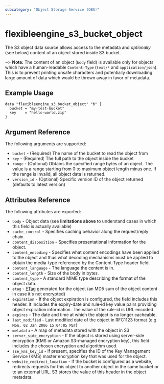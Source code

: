 ```yaml
---
subcategory: "Object Storage Service (OBS)"
---
```



# flexibleengine_s3_bucket_object

The S3 object data source allows access to the metadata and
*optionally* (see below) content of an object stored inside S3 bucket.

~> **Note:** The content of an object (`body` field) is available only for objects which have a human-readable
  `Content-Type` (`text/*` and `application/json`). This is to prevent printing unsafe characters and
  potentially downloading large amount of data which would be thrown away in favor of metadata.

## Example Usage

```hcl
data "flexibleengine_s3_bucket_object" "b" {
  bucket = "my-test-bucket"
  key    = "hello-world.zip"
}
```

## Argument Reference

The following arguments are supported:

* `bucket` - (Required) The name of the bucket to read the object from
* `key` - (Required) The full path to the object inside the bucket
* `range` - (Optional) Obtains the specified range bytes of an object. The value is a range starting from 0 to
  maximum object length minus one. If the range is invalid, all object data is returned.
* `version_id` - (Optional) Specific version ID of the object returned (defaults to latest version)

## Attributes Reference

The following attributes are exported:

* `body` - Object data (see **limitations above** to understand cases in which this field is actually available)
* `cache_control` - Specifies caching behavior along the request/reply chain.
* `content_disposition` - Specifies presentational information for the object.
* `content_encoding` - Specifies what content encodings have been applied to the object and thus what decoding mechanisms
  must be applied to obtain the media-type referenced by the Content-Type header field.
* `content_language` - The language the content is in.
* `content_length` - Size of the body in bytes.
* `content_type` - A standard MIME type describing the format of the object data.
* `etag` - [ETag](https://en.wikipedia.org/wiki/HTTP_ETag) generated for the object
  (an MD5 sum of the object content in case it's not encrypted)
* `expiration` - If the object expiration is configured, the field includes this header. It includes the expiry-date and
  rule-id key value pairs providing object expiration information. The value of the rule-id is URL encoded.
* `expires` - The date and time at which the object is no longer cacheable.
* `last_modified` - Last modified date of the object in RFC1123 format (e.g. `Mon, 02 Jan 2006 15:04:05 MST`)
* `metadata` - A map of metadata stored with the object in S3
* `server_side_encryption` - If the object is stored using server-side encryption (KMS or Amazon S3-managed encryption key),
  this field includes the chosen encryption and algorithm used.
* `sse_kms_key_id` - If present, specifies the ID of the Key Management Service (KMS) master encryption key that
  was used for the object.
* `website_redirect_location` - If the bucket is configured as a website, redirects requests for this object to
  another object in the same bucket or to an external URL. S3 stores the value of this header in the object metadata.
